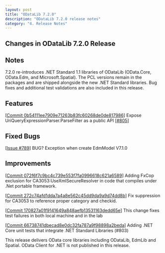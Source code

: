 ```yaml
---
layout: post
title: "ODataLib 7.2.0"
description: "ODataLib 7.2.0 release notes"
category: "4. Release Notes"
---
```


## Changes in ODataLib 7.2.0 Release ##

## Notes ##

7.2.0 re-introduces .NET Standard 1.1 libraries of ODataLib (OData.Core, OData.Edm, and Microsoft.Spatial). The PCL versions remain in the packages and are shipped alongside the new .NET Standard libraries. Bug fixes and additional test validations are also included in this release.

## Features ##

[[Commit 0b54111ee7909e71263b83fc60268de0de817986](https://github.com/OData/odata.net/commit/0b54111ee7909e71263b83fc60268de0de817986)] Expose UriQueryExpressionParser.ParseFilter as a public API [[#805](https://github.com/OData/odata.net/issues/805)]

## Fixed Bugs ##

[[Issue #789](https://github.com/OData/odata.net/issues/789)] BUG? Exception when create EdmModel V7.1.0

## Improvements ##

[[Commit 072f6f7c9bc4c739e553f7fa0996618c621a6589](https://github.com/OData/odata.net/commit/072f6f7c9bc4c739e553f7fa0996618c621a6589)] Adding FxCop exclusion for CA3053:UseXmlSecureResolver in code that compiles under .Net portable framework.

[[Commit 272c74afd1dda7a4a8e562c45dd9da9a9d74dd8b](https://github.com/OData/odata.net/commit/272c74afd1dda7a4a8e562c45dd9da9a9d74dd8b)] Fix suppression for CA3053 to reference proper category and checkid.

[[Commit 170827a01f9141649a848aefb13531163dedd65e](https://github.com/OData/odata.net/commit/170827a01f9141649a848aefb13531163dedd65e)] This change fixes test failures in both local machine and in the lab

[[Commit 66738741dbecad8e0dc32fa787a9f98898a2beda](https://github.com/OData/odata.net/commit/66738741dbecad8e0dc32fa787a9f98898a2beda)] Adding .NET Core unit tests that integrate .NET Standard Libraries (#803)

This release delivers OData core libraries including ODataLib, EdmLib and Spatial. OData Client for .NET is not published in this release.
